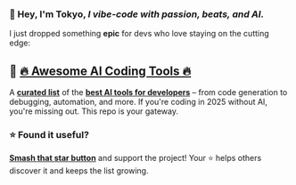 

### 👋 Hey, I'm **Tokyo**, *I vibe-code with passion, beats, and AI.*

I just dropped something **epic** for devs who love staying on the cutting edge:

## 🚀 [🔥 Awesome AI Coding Tools 🔥](https://github.com/tokyo-dal/awesome-ai-coding-tools)

A **[curated list](https://github.com/tokyo-dal/awesome-ai-coding-tools)** of the **[best AI tools for developers](https://github.com/tokyo-dal/awesome-ai-coding-tools)** – from code generation to debugging, automation, and more.
If you're coding in 2025 without AI, you're missing out. This repo is your gateway.

### ⭐️ Found it useful?

**[Smash that star button](https://github.com/tokyo-dal/awesome-ai-coding-tools)** and support the project!
Your ⭐️ helps others discover it and keeps the list growing.
